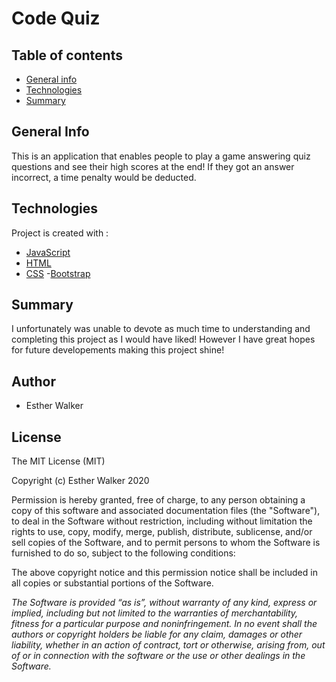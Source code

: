 # Code Quiz



## Table of contents

- [General info](#general-info)
- [Technologies](#Technologies)
- [Summary](#Summary)

## General Info

This is an application that enables people to play a game answering quiz questions and see their high scores at the end! If they got an answer incorrect, a time penalty would be deducted.

## Technologies

Project is created with :

- [JavaScript](https://www.javascript.com/)
- [HTML](https://www.w3schools.com/html/html_intro.asp)
- [CSS](https://www.w3schools.com/css/css_intro.asp)
-[Bootstrap](https://getbootstrap.com/)



## Summary

I unfortunately was unable to devote as much time to understanding and completing this project as I would have liked! However I have great hopes for future developements making this project shine!




## Author


- Esther Walker


## License

The MIT License (MIT)

Copyright (c) Esther Walker 2020

Permission is hereby granted, free of charge, to any person obtaining a copy
of this software and associated documentation files (the "Software"), to deal
in the Software without restriction, including without limitation the rights
to use, copy, modify, merge, publish, distribute, sublicense, and/or sell
copies of the Software, and to permit persons to whom the Software is
furnished to do so, subject to the following conditions:

The above copyright notice and this permission notice shall be included in
all copies or substantial portions of the Software.

*The Software is provided “as is”, without warranty of any kind, express or implied, including but not limited to the warranties of merchantability, fitness for a particular purpose and noninfringement. In no event shall the authors or copyright holders be liable for any claim, damages or other liability, whether in an action of contract, tort or otherwise, arising from, out of or in connection with the software or the use or other dealings in the Software.*